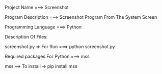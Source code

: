 Project Name ===> Screenshot

Program Description ===> Screenshot Program From The System Screen

Programming Language ===> Python

Description Of Files:

screenshot.py => For Run ===> python screenshot.py

Required packages For Python ===> mss

mss ==> To install => pip install mss

